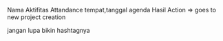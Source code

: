 Nama Aktifitas
Attandance
tempat,tanggal
agenda
Hasil
Action => goes to new project creation

jangan lupa bikin hashtagnya
